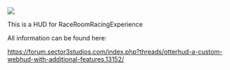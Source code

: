 <img src="https://hits.seeyoufarm.com/api/count/incr/badge.svg?url=https%3A%2F%2Fotterhud.github.io&count_bg=%2379C83D&title_bg=%23555555&icon=&icon_color=%23E7E7E7&title=Times+used&edge_flat=false"/>

This is a HUD for RaceRoomRacingExperience

All information can be found here:

https://forum.sector3studios.com/index.php?threads/otterhud-a-custom-webhud-with-additional-features.13152/
